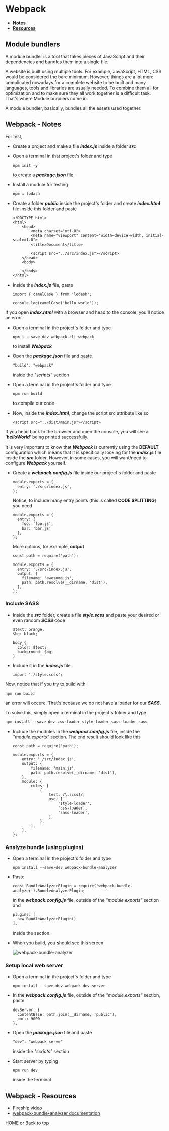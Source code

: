 # Webpack

- [**Notes**](#webpack---notes)
- [**Resources**](#webpack---resources)

## Module bundlers

A module bundler is a tool that takes pieces of JavaScript and their dependencies and bundles them into a single file.

A website is built using multiple tools.
For example, JavaScript, HTML, CSS would be considered the bare minimum.
However, things are a lot more complicated nowadays for a complete website to be built and many languages, tools and libraries are usually needed. To combine them all for optimization and to make sure they all work together is a difficult task. That's where Module bundlers come in.

A module bundler, basically, bundles all the assets used together.

## Webpack - Notes

For test,

- Create a project and make a file ***index.js*** inside a folder ***src***
- Open a terminal in that project's folder and type

      npm init -y
  to create a ***package.json*** file
- Install a module for testing

      npm i lodash
- Create a folder ***public*** inside the project's folder and create ***index.html*** file inside this folder and paste

      <!DOCTYPE html>
      <html>
          <head>
              <meta charset="utf-8">
              <meta name="viewport" content="width=device-width, initial-scale=1.0">
              <title>Document</title>

              <script src="../src/index.js"></script>
          </head>
          <body>

          </body>
      </html>
- Inside the ***index.js*** file, paste

      import { camelCase } from 'lodash';

      console.log(camelCase('hello world'));

If you open ***index.html*** with a browser and head to the console, you'll notice an error.

- Open a terminal in the project's folder and type

      npm i --save-dev webpack-cli webpack
  to install ***Webpack***
- Open the ***package.json*** file and paste

      "build": "webpack"
  inside the *"scripts"* section
- Open a terminal in the project's folder and type

      npm run build
  to compile our code
- Now, inside the ***index.html***, change the script src attribute like so

      <script src="../dist/main.js"></script>

If you head back to the browser and open the console, you will see a '***helloWorld***' being printed successfully.

It is very important to know that ***Webpack*** is currently using the **DEFAULT** configuration which means that it is specifically looking for the ***index.js*** file inside the ***src*** folder. However, in some cases, you will want/need to configure ***Webpack*** yourself.

- Create a ***webpack.config.js*** file inside our project's folder and paste

      module.exports = {
        entry: './src/index.js',
      };
  Notice, to include many entry points (this is called **CODE SPLITTING**) you need

      module.exports = {
        entry: {
          foo: 'foo.js',
          bar: 'bar.js'
        },
      };
  More options, for example, **output**

      const path = require('path');

      module.exports = {
        entry: './src/index.js',
        output: {
          filename: 'awesome.js',
          path: path.resolve(__dirname, 'dist'),
        },
      };

### Include SASS

- Inside the ***src*** folder, create a file ***style.scss*** and paste your desired or even random ***SCSS*** code

      $text: orange;
      $bg: black;

      body {
        color: $text;
        background: $bg;
      }
- Include it in the ***index.js*** file

      import './style.scss';

Now, notice that if you try to build with

    npm run build
an error will occure. That's because we do not have a loader for our ***SASS***.

To solve this, simply open a terminal in the project's folder and type

    npm install --save-dev css-loader style-loader sass-loader sass

- Include the modules in the ***webpack.config.js*** file, inside the *"module.exports"* section. The end result should look like this

      const path = require('path');

      module.exports = {
          entry: './src/index.js',
          output: {
              filename: 'main.js',
              path: path.resolve(__dirname, 'dist'),
          },
          module: {
              rules: [
                  {
                      test: /\.scss$/,
                      use: [
                          'style-loader',
                          'css-loader',
                          'sass-loader',
                      ],
                  },
              ],
          },
      };

### Analyze bundle (using plugins)

- Open a terminal in the project's folder and type

      npm install --save-dev webpack-bundle-analyzer
- Paste

      const BundleAnalyzerPlugin = require('webpack-bundle-analyzer').BundleAnalyzerPlugin;
  in the ***webpack.config.js*** file, outside of the *"module.exports"* section and

      plugins: [
        new BundleAnalyzerPlugin()
      ],
  inside the section.
- When you build, you should see this screen

  ![webpack-bundle-analyzer](../Images/webpack-bundle-analyzer.png)

### Setup local web server

- Open a terminal in the project's folder and type

      npm install --save-dev webpack-dev-server
- In the ***webpack.config.js*** file, outside of the *"module.exports"* section, paste

      devServer: {
        contentBase: path.join(__dirname, 'public'),
        port: 9000
      },
- Open the ***package.json*** file and paste

      "dev": "webpack serve"
  inside the *"scripts"* section
- Start server by typing

      npm run dev
  inside the terminal

## Webpack - Resources

- [Fireship video](https://youtu.be/5IG4UmULyoA)
- [webpack-bundle-analyzer documentation](https://www.npmjs.com/package/webpack-bundle-analyzer)

[HOME](https://github.com/Stratis-Dermanoutsos/Full-Stack-2021#full-stack-roadmap-2021) or [Back to top](#webpack)
